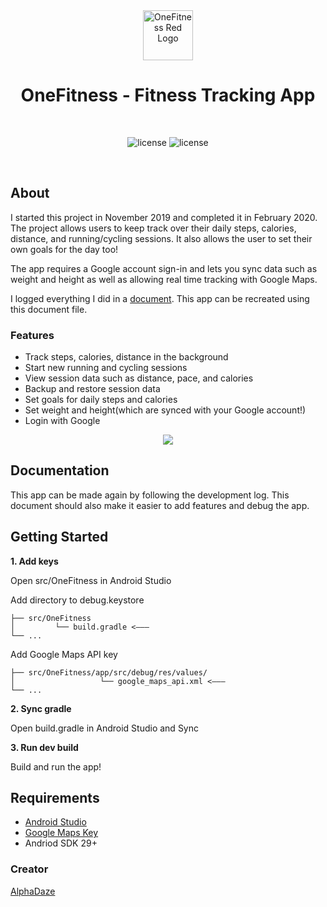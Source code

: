 <br />
<br />

<p align="center">
  <a href="https://github.com/AlphaDaze/OneFitness/">
    <img src="https://i.imgur.com/iQRsTOu.png" alt="OneFitness Red Logo" width="80" height="80">
  </a>
</p>

<h1 align="center">
  OneFitness - Fitness Tracking App
</h1>

<br />

<p align="center">
  <img alt="license" src="https://img.shields.io/badge/Java-B9291D">
  <img alt="license" src="https://img.shields.io/github/license/AlphaDaze/word-search-solver">
</p>

<br />

## About

I started this project in November 2019 and completed it in February 2020. The project allows users to keep track over their daily steps, calories, distance, and running/cycling sessions. It also allows the user to set their own goals for the day too!

The app requires a Google account sign-in and lets you sync data such as weight and height as well as allowing real time tracking with Google Maps.

I logged everything I did in a [document](). This app can be recreated using this document file.

### Features

- Track steps, calories, distance in the background
- Start new running and cycling sessions
- View session data such as distance, pace, and calories
- Backup and restore session data
- Set goals for daily steps and calories
- Set weight and height(which are synced with your Google account!)
- Login with Google

<p align="center">
  <img src="https://s4.gifyu.com/images/ezgif.com-gif-makerbd442116522eee39.gif" />
</p>

<!-- DOCUMENTATION -->

## Documentation

This app can be made again by following the development log. This document should also make it easier to add features and debug the app.

## Getting Started

**1. Add keys**

Open src/OneFitness in Android Studio

Add directory to debug.keystore

```
├── src/OneFitness
│         └── build.gradle <–––
└── ...
```

Add Google Maps API key

```
├── src/OneFitness/app/src/debug/res/values/
│                   └── google_maps_api.xml <–––
└── ...
```

**2. Sync gradle**

Open build.gradle in Android Studio and Sync

**3. Run dev build**

Build and run the app!

## Requirements

- [Android Studio](https://developer.android.com/studio)
- [Google Maps Key](https://developers.google.com/maps/documentation/android/signup)
- Andriod SDK 29+

<!-- CONTACT -->

### Creator

[AlphaDaze](https://github.com/AlphaDaze)
